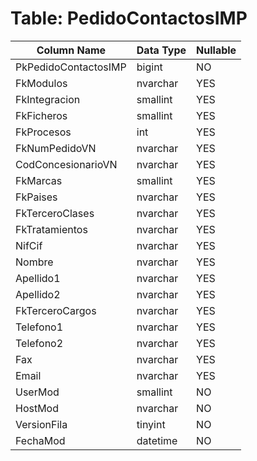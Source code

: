 # Table: PedidoContactosIMP

| Column Name | Data Type | Nullable |
|-------------|-----------|----------|
| PkPedidoContactosIMP | bigint | NO |
| FkModulos | nvarchar | YES |
| FkIntegracion | smallint | YES |
| FkFicheros | smallint | YES |
| FkProcesos | int | YES |
| FkNumPedidoVN | nvarchar | YES |
| CodConcesionarioVN | nvarchar | YES |
| FkMarcas | smallint | YES |
| FkPaises | nvarchar | YES |
| FkTerceroClases | nvarchar | YES |
| FkTratamientos | nvarchar | YES |
| NifCif | nvarchar | YES |
| Nombre | nvarchar | YES |
| Apellido1 | nvarchar | YES |
| Apellido2 | nvarchar | YES |
| FkTerceroCargos | nvarchar | YES |
| Telefono1 | nvarchar | YES |
| Telefono2 | nvarchar | YES |
| Fax | nvarchar | YES |
| Email | nvarchar | YES |
| UserMod | smallint | NO |
| HostMod | nvarchar | NO |
| VersionFila | tinyint | NO |
| FechaMod | datetime | NO |
